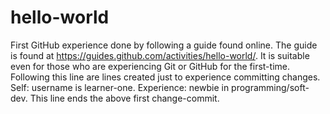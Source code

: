 # hello-world
First GitHub experience done by following a guide found online.
The guide is found at <https://guides.github.com/activities/hello-world/>.
It is suitable even for those who are experiencing Git or GitHub for the first-time.
Following this line are lines created just to experience committing changes.
  Self: username is learner-one.
  Experience: newbie in programming/soft-dev.
This line ends the above first change-commit.
